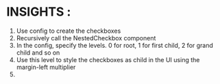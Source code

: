 

# INSIGHTS :

1. Use config to create the checkboxes
2. Recursively call the NestedCheckbox component
3. In the config, specify the levels. 0 for root, 1 for first child, 2 for grand child and so on
4. Use this level to style the checkboxes as child in the UI using the margin-left multiplier
5. 